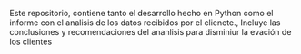 Este repositorio, contiene tanto el desarrollo hecho en Python como el informe con el analisis de los datos recibidos por el clienete.,
Incluye las conclusiones y recomendaciones del ananlisis para disminiur la evación de los clientes
